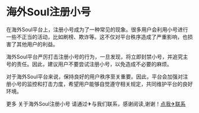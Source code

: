 # 海外Soul注册小号

在海外Soul平台上，注册小号成为了一种常见的现象。很多用户会利用小号进行一些不正当的活动，比如刷榜、欺诈等。这不仅对平台秩序造成了严重影响，也损害了其他用户的利益。

海外Soul平台严厉打击注册小号的行为，一旦发现，将立即封禁小号，并追究主号的责任。因此，建议用户不要尝试注册小号，以免造成不必要的麻烦。

对于海外Soul平台来说，保持良好的用户秩序至关重要。因此，平台会加强对注册小号的监控和打击力度，希望用户能够自觉遵守相关规定，共同维护平台的良好环境。

更多 关于海外Soul注册小号 请通过✈与我们联系，感谢阅读,谢谢！[点我✈联系](https://add.k02.cc)